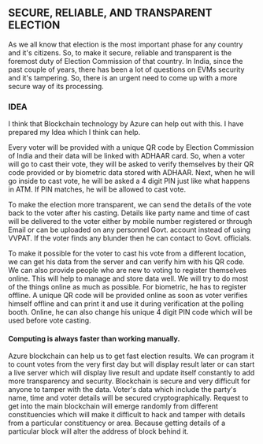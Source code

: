 ## **SECURE, RELIABLE, AND TRANSPARENT ELECTION**

As we all know that election is the most important phase for any country and it's citizens. So, to make it secure, reliable and transparent is the foremost duty of Election Commission of that country. In India, since the past couple of years, there has been a lot of questions on EVMs security and it's tampering. So, there is an urgent need to come up with a more secure way of its processing.

### **IDEA**

I think that Blockchain technology by Azure can help out with this. I have prepared my Idea which I think can help.

Every voter will be provided with a unique QR code by Election Commission of India and their data will be linked with ADHAAR card. So, when a voter will go to cast their vote, they will be asked to verify themselves by their QR code provided or by biometric data stored with ADHAAR. Next, when he will go inside to cast vote, he will be asked a 4 digit PIN just like what happens in ATM. If PIN matches, he will be allowed to cast vote.

To make the election more transparent, we can send the details of the vote back to the voter after his casting. Details like party name and time of cast will be delivered to the voter either by mobile number registered or through Email or can be uploaded on any personnel Govt. account instead of using VVPAT. If the voter finds any blunder then he can contact to Govt. officials.

To make it possible for the voter to cast his vote from a different location, we can get his data from the server and can verify him with his QR code. We can also provide people who are new to voting to register themselves online. This will help to manage and store data well. We will try to do most of the things online as much as possible. For biometric, he has to register offline. A unique QR code will be provided online as soon as voter verifies himself offline and can print it and use it during verification at the polling booth. Online, he can also change his unique 4 digit PIN code which will be used before vote casting.

#### **Computing is always faster than working manually.**

Azure blockchain can help us to get fast election results. We can program it to count votes from the very first day but will display result later or can start a live server which will display live result and update itself constantly to add more transparency and security. Blockchain is secure and very difficult for anyone to tamper with the data. Voter's data which include the party's name, time and voter details will be secured cryptographically. Request to get into the main blockchain will emerge randomly from different constituencies which will make it difficult to hack and tamper with details from a particular constituency or area. Because getting details of a particular block will alter the address of block behind it.
